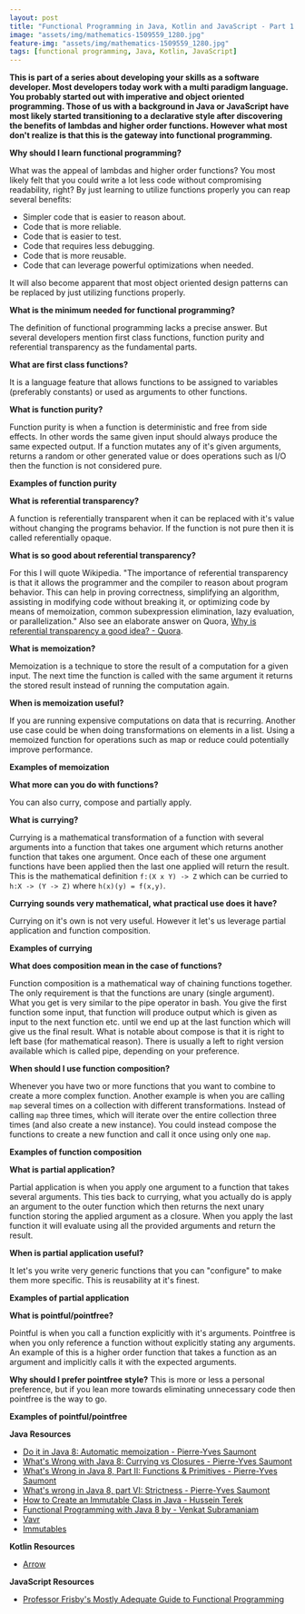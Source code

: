 ```yaml
---
layout: post
title: "Functional Programming in Java, Kotlin and JavaScript - Part 1: The Power Of Pure Functions"
image: "assets/img/mathematics-1509559_1280.jpg"
feature-img: "assets/img/mathematics-1509559_1280.jpg"
tags: [functional programming, Java, Kotlin, JavaScript]
---
```


**This is part of a series about developing your skills as a software developer. Most developers today work with a multi paradigm language. You probably started out with imperative and object oriented programming. Those of us with a background in Java or JavaScript have most likely started transitioning to a declarative style after discovering the benefits of lambdas and higher order functions. However what most don't realize is that this is the gateway into functional programming.**

**Why should I learn functional programming?**

What was the appeal of lambdas and higher order functions? You most likely felt that you could write a lot less code without compromising readability, right? By just learning to utilize functions properly you can reap several benefits:

* Simpler code that is easier to reason about.
* Code that is more reliable.
* Code that is easier to test.
* Code that requires less debugging.
* Code that is more reusable.
* Code that can leverage powerful optimizations when needed.

It will also become apparent that most object oriented design patterns can be replaced by just utilizing functions properly.

**What is the minimum needed for functional programming?**

The definition of functional programming lacks a precise answer. But several developers mention first class functions, function purity and referential transparency as the fundamental parts.

**What are first class functions?**

It is a language feature that allows functions to be assigned to variables (preferably constants) or used as arguments to other functions.

**What is function purity?**

Function purity is when a function is deterministic and free from side effects. In other words the same given input should always produce the same expected output. If a function mutates any of it's given arguments, returns a random or other generated value or does operations such as I/O then the function is not considered pure.

**Examples of function purity**

<script src="https://gist-it.appspot.com/https://github.com/chriskevin/programming-idioms/blob/master/function-purity/function-purity.java"></script>

<script src="https://gist-it.appspot.com/https://github.com/chriskevin/programming-idioms/blob/master/function-purity/function-purity.kt"></script>

<script src="https://gist-it.appspot.com/https://github.com/chriskevin/programming-idioms/blob/master/function-purity/function-purity.js"></script>

**What is referential transparency?**

A function is referentially transparent when it can be replaced with it's value without changing the programs behavior. If the function is not pure then it is called referentially opaque.

**What is so good about referential transparency?**

For this I will quote Wikipedia. "The importance of referential transparency is that it allows the programmer and the compiler to reason about program behavior. This can help in proving correctness, simplifying an algorithm, assisting in modifying code without breaking it, or optimizing code by means of memoization, common subexpression elimination, lazy evaluation, or parallelization." Also see an elaborate answer on Quora, [Why is referential transparency a good idea? - Quora](https://www.quora.com/Why-is-referential-transparency-a-good-idea).

**What is memoization?**

Memoization is a technique to store the result of a computation for a given input. The next time the function is called with the same argument it returns the stored result instead of running the computation again.

**When is memoization useful?**

If you are running expensive computations on data that is recurring. Another use case could be when doing transformations on elements in a list. Using a memoized function for operations such as map or reduce could potentially improve performance.

**Examples of memoization**

<script src="https://gist-it.appspot.com/https://github.com/chriskevin/programming-idioms/blob/master/memoization/memoization.java"></script>

<script src="https://gist-it.appspot.com/https://github.com/chriskevin/programming-idioms/blob/master/memoization/memoization.kt"></script>

<script src="https://gist-it.appspot.com/https://github.com/chriskevin/programming-idioms/blob/master/memoization/memoization.js"></script>

[//]: # (**What is lazy evaluation?**)

**What more can you do with functions?**

You can also curry, compose and partially apply.

**What is currying?**

Currying is a mathematical transformation of a function with several arguments into a function that takes one argument which returns another function that takes one argument. Once each of these one argument functions have been applied then the last one applied will return the result.
This is the mathematical definition `f:(X x Y) -> Z` which can be curried to `h:X -> (Y -> Z)` where `h(x)(y) = f(x,y)`.

**Currying sounds very mathematical, what practical use does it have?**

Currying on it's own is not very useful. However it let's us leverage partial application and function composition.

**Examples of currying**

<script src="https://gist-it.appspot.com/https://github.com/chriskevin/programming-idioms/blob/master/curry/curry.java"></script>

<script src="https://gist-it.appspot.com/https://github.com/chriskevin/programming-idioms/blob/master/curry/curry.kt"></script>

<script src="https://gist-it.appspot.com/https://github.com/chriskevin/programming-idioms/blob/master/curry/curry.js"></script>

**What does composition mean in the case of functions?**

Function composition is a mathematical way of chaining functions together. The only requirement is that the functions are unary (single argument). What you get is very similar to the pipe operator in bash. You give the first function some input, that function will produce output which is given as input to the next function etc. until we end up at the last function which will give us the final result. What is notable about compose is that it is right to left base (for mathematical reason). There is usually a left to right version available which is called pipe, depending on your preference.

**When should I use function composition?**

Whenever you have two or more functions that you want to combine to create a more complex function. Another example is when you are calling `map` several times on a collection with different transformations. Instead of calling `map` three times, which will iterate over the entire collection three times (and also create a new instance). You could instead compose the functions to create a new function and call it once using only one `map`.

**Examples of function composition**

<script src="https://gist-it.appspot.com/https://github.com/chriskevin/programming-idioms/blob/master/function-compose/function-compose.java"></script>

<script src="https://gist-it.appspot.com/https://github.com/chriskevin/programming-idioms/blob/master/function-compose/function-compose.kt"></script>

<script src="https://gist-it.appspot.com/https://github.com/chriskevin/programming-idioms/blob/master/function-compose/function-compose.js"></script>

**What is partial application?**

Partial application is when you apply one argument to a function that takes several arguments. This ties back to currying, what you actually do is apply an argument to the outer function which then returns the next unary function storing the applied argument as a closure. When you apply the last function it will evaluate using all the provided arguments and return the result.

**When is partial application useful?**

It let's you write very generic functions that you can "configure" to make them more specific. This is reusability at it's finest.

**Examples of partial application**

<script src="https://gist-it.appspot.com/https://github.com/chriskevin/programming-idioms/blob/master/partial-application/partial-application.java"></script>

<script src="https://gist-it.appspot.com/https://github.com/chriskevin/programming-idioms/blob/master/partial-application/partial-application.kt"></script>

<script src="https://gist-it.appspot.com/https://github.com/chriskevin/programming-idioms/blob/master/partial-application/partial-application.js"></script>

**What is pointful/pointfree?**

Pointful is when you call a function explicitly with it's arguments. Pointfree is when you only reference a function without explicitly stating any arguments. An example of this is a higher order function that takes a function as an argument and implicitly calls it with the expected arguments.

**Why should I prefer pointfree style?**
This is more or less a personal preference, but if you lean more towards eliminating unnecessary code then pointfree is the way to go.

**Examples of pointful/pointfree**

<script src="https://gist-it.appspot.com/https://github.com/chriskevin/programming-idioms/blob/master/pointfree/pointfree.java"></script>

<script src="https://gist-it.appspot.com/https://github.com/chriskevin/programming-idioms/blob/master/pointfree/pointfree.kt"></script>

<script src="https://gist-it.appspot.com/https://github.com/chriskevin/programming-idioms/blob/master/pointfree/pointfree.js"></script>

[//]: # (**What is equational reasoning?**)

[//]: # (**Conclusion**)

**Java Resources**

* [Do it in Java 8: Automatic memoization - Pierre-Yves Saumont](https://dzone.com/articles/java-8-automatic-memoization)
* [What's Wrong with Java 8: Currying vs Closures - Pierre-Yves Saumont](https://dzone.com/articles/whats-wrong-java-8-currying-vs)
* [What's Wrong in Java 8, Part II: Functions & Primitives - Pierre-Yves Saumont](https://dzone.com/articles/whats-wrong-java-8-part-ii)
* [What's wrong in Java 8, part VI: Strictness - Pierre-Yves Saumont](https://dzone.com/articles/whats-wrong-java-8-part-vi)
* [How to Create an Immutable Class in Java - Hussein Terek](https://dzone.com/articles/how-to-create-an-immutable-class-in-java)
* [Functional Programming with Java 8 by - Venkat Subramaniam](https://www.youtube.com/watch?v=15X0qFtBqiQ)
* [Vavr](https://www.vavr.io/)
* [Immutables](https://immutables.github.io/)

**Kotlin Resources**

* [Arrow](https://arrow-kt.io/)

**JavaScript Resources**

* [Professor Frisby's Mostly Adequate Guide to Functional Programming](https://drboolean.gitbooks.io/mostly-adequate-guide-old/content/)